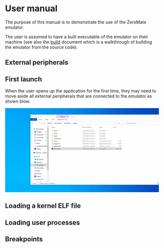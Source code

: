 # User manual

The purpose of this manual is to demonstrate the use of the ZeroMate emulator. 

The user is assumed to have a built executable of the emulator on their machine (see also the [build](build.md) document which is a walkthrough of building the emulator from the source code).

## External peripherals

## First launch

When the user opens up the application for the first time, they may need to move aside all external peripherals that are connected to the emulator as shown blow.

<img src="../misc/screenshots/gifs/first_launch.gif">

## Loading a kernel ELF file

## Loading user processes

## Breakpoints